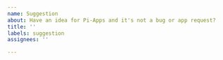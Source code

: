 ```yaml
---
name: Suggestion
about: Have an idea for Pi-Apps and it's not a bug or app request?
title: ''
labels: suggestion
assignees: ''

---
```



